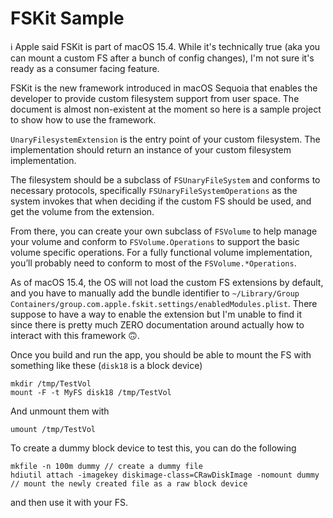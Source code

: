 # FSKit Sample

ℹ️ Apple said FSKit is part of macOS 15.4. While it's technically true (aka you can mount a custom FS after a bunch of config changes), I'm not sure it's ready as a consumer facing feature.

FSKit is the new framework introduced in macOS Sequoia that enables the developer to provide custom filesystem support from user space. The document is almost non-existent at the moment so here is a sample project to show how to use the framework.

`UnaryFilesystemExtension` is the entry point of your custom filesystem. The implementation should return an instance of your custom filesystem implementation.

The filesystem should be a subclass of `FSUnaryFileSystem` and conforms to necessary protocols, specifically `FSUnaryFileSystemOperations` as the system invokes that when deciding if the custom FS should be used, and get the volume from the extension.

From there, you can create your own subclass of `FSVolume` to help manage your volume and conform to `FSVolume.Operations` to support the basic volume specific operations. For a fully functional volume implementation, you’ll probably need to conform to most of the `FSVolume.*Operations`.

As of macOS 15.4, the OS will not load the custom FS extensions by default, and you have to manually add the bundle identifier to `~/Library/Group Containers/group.com.apple.fskit.settings/enabledModules.plist`. There suppose to have a way to enable the extension but I'm unable to find it since there is pretty much ZERO documentation around actually how to interact with this framework 🙃.

Once you build and run the app, you should be able to mount the FS with something like these (`disk18` is a block device)

```
mkdir /tmp/TestVol
mount -F -t MyFS disk18 /tmp/TestVol
```

And unmount them with

```
umount /tmp/TestVol
```

To create a dummy block device to test this, you can do the following

```
mkfile -n 100m dummy // create a dummy file
hdiutil attach -imagekey diskimage-class=CRawDiskImage -nomount dummy // mount the newly created file as a raw block device
```

and then use it with your FS.

